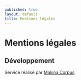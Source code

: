 ```yaml
---
published: true
layout: default
title: Mentions légales
---
```



# Mentions légales #
## Développement



Service réalisé par [Makina Corpus](http://www.makina-corpus.com/).
